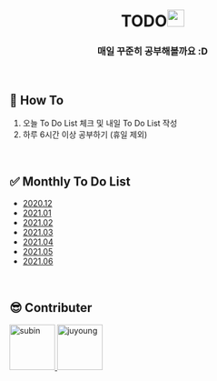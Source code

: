 <div align="center">
  <h1>TODO<img src="https://media.giphy.com/media/cn2LKatpvy89MTVR3e/source.gif" height="30"></h1>
  <h3>매일 꾸준히 공부해볼까요 :D</h3>
</div>

<br/>

## 🚀 How To
1. 오늘 To Do List 체크 및 내일 To Do List 작성
2. 하루 6시간 이상 공부하기 (휴일 제외)

<br/>

## ✅ Monthly To Do List
- [2020.12](https://github.com/Kim-SuBin/TODO/blob/main/202012.md)
- [2021.01](https://github.com/Kim-SuBin/TODO/blob/main/202101.md)
- [2021.02](https://github.com/Kim-SuBin/TODO/blob/main/202102.md)
- [2021.03](https://github.com/Kim-SuBin/TODO/blob/main/202103.md)
- [2021.04](https://github.com/Kim-SuBin/TODO/blob/main/202104.md)
- [2021.05](https://github.com/Kim-SuBin/TODO/blob/main/202105.md)
- [2021.06](https://github.com/Kim-SuBin/TODO/blob/main/202106.md)

<br/>

<h2>😎 Contributer</h2>
<a href = "https://github.com/Kim-SuBin">
  <img src="https://avatars.githubusercontent.com/u/46712693?s=400&u=fbd9c6ca52af3c7505d69cfaa47e829c443c980a&v=4" alt="subin" width="80" style="max-width:100%" />
</a>

<a href = "https://github.com/Juyoung4">
  <img src="https://avatars.githubusercontent.com/u/47167335?s=400&u=e1c1bb39470956b96c192da2cff48b480780e51a&v=4" alt="juyoung" width="80" style="max-width:100%" />
</a>
